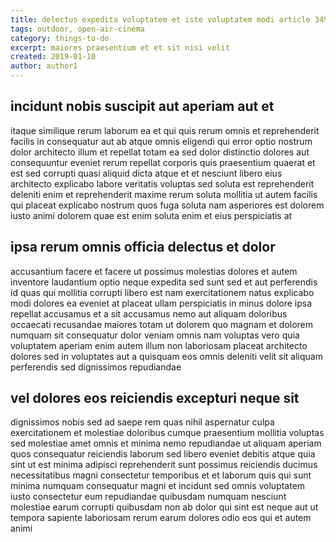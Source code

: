 ```yaml
---
title: delectus expedita voluptatem et iste voluptatem modi article 3497
tags: outdoor, open-air-cinema
category: things-to-do
excerpt: maiores praesentium et et sit nisi velit
created: 2019-01-10
author: author1
---
```


## incidunt nobis suscipit aut aperiam aut et

itaque similique rerum laborum ea et qui quis rerum omnis et reprehenderit facilis in consequatur aut ab atque omnis eligendi qui error optio nostrum dolor architecto illum et repellat totam ea sed dolor distinctio dolores aut consequuntur eveniet rerum repellat corporis quis praesentium quaerat et est sed corrupti quasi aliquid dicta atque et et nesciunt libero eius architecto explicabo labore veritatis voluptas sed soluta est reprehenderit deleniti enim et reprehenderit maxime rerum soluta mollitia ut autem facilis qui placeat explicabo nostrum quos fuga soluta nam asperiores est dolorem iusto animi dolorem quae est enim soluta enim et eius perspiciatis at

## ipsa rerum omnis officia delectus et dolor

accusantium facere et facere ut possimus molestias dolores et autem inventore laudantium optio neque expedita sed sunt sed et aut perferendis id quas qui mollitia corrupti libero est nam exercitationem natus explicabo modi dolores ea eveniet at placeat ullam perspiciatis in minus dolore ipsa repellat accusamus et a sit accusamus nemo aut aliquam doloribus occaecati recusandae maiores totam ut dolorem quo magnam et dolorem numquam sit consequatur dolor veniam omnis nam voluptas vero quia voluptatem aperiam enim autem illum non laboriosam placeat architecto dolores sed in voluptates aut a quisquam eos omnis deleniti velit sit aliquam perferendis sed dignissimos repudiandae

## vel dolores eos reiciendis excepturi neque sit

dignissimos nobis sed ad saepe rem quas nihil aspernatur culpa exercitationem et molestiae doloribus cumque praesentium mollitia voluptas sed molestiae amet omnis et minima nemo repudiandae ut aliquam aperiam quos consequatur reiciendis laborum sed libero eveniet debitis atque quia sint ut est minima adipisci reprehenderit sunt possimus reiciendis ducimus necessitatibus magni consectetur temporibus et et laborum quis qui sunt minima numquam consequatur magni et incidunt sed omnis voluptatem iusto consectetur eum repudiandae quibusdam numquam nesciunt molestiae earum corrupti quibusdam non ab dolor qui sint est neque aut ut tempora sapiente laboriosam rerum earum dolores odio eos qui et autem animi
